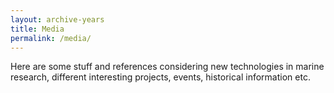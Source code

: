 ```yaml
---
layout: archive-years
title: Media
permalink: /media/
---
```

Here are some stuff and references considering new technologies in marine research, different interesting projects, events, historical information etc.
